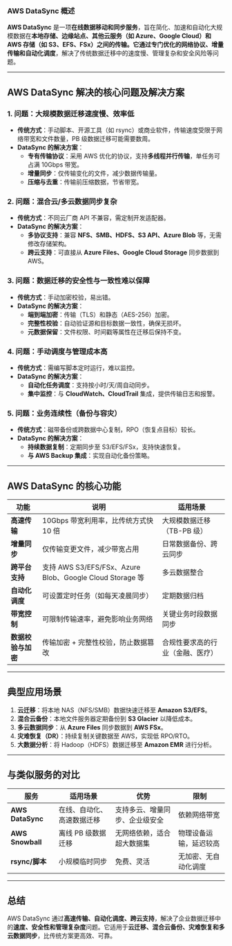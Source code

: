 ### **AWS DataSync 概述**
**AWS DataSync** 是一项**在线数据移动和同步服务**，旨在简化、加速和自动化大规模数据在**本地存储、边缘站点、其他云服务（如 Azure、Google Cloud）和 AWS 存储（如 S3、EFS、FSx）**之间的传输。它通过**专门优化的网络协议、增量传输和自动化调度**，解决了传统数据迁移中的速度慢、管理复杂和安全风险等问题。

---

## **AWS DataSync 解决的核心问题及解决方案**

### **1. 问题：大规模数据迁移速度慢、效率低**
- **传统方式**：手动脚本、开源工具（如 rsync）或商业软件，传输速度受限于网络带宽和文件数量，PB 级数据迁移可能需要数周。
- **DataSync 的解决方案**：
    - **专有传输协议**：采用 AWS 优化的协议，支持**多线程并行传输**，单任务可占满 10Gbps 带宽。
    - **增量同步**：仅传输变化的文件，减少数据传输量。
    - **压缩与去重**：传输前压缩数据，节省带宽。

### **2. 问题：混合云/多云数据同步复杂**
- **传统方式**：不同云厂商 API 不兼容，需定制开发适配器。
- **DataSync 的解决方案**：
    - **多协议支持**：兼容 **NFS、SMB、HDFS、S3 API、Azure Blob** 等，无需修改存储架构。
    - **跨云支持**：可直接从 **Azure Files、Google Cloud Storage** 同步数据到 AWS。

### **3. 问题：数据迁移的安全性与一致性难以保障**
- **传统方式**：手动加密校验，易出错。
- **DataSync 的解决方案**：
    - **端到端加密**：传输（TLS）和静态（AES-256）加密。
    - **完整性校验**：自动验证源和目标数据一致性，确保无损坏。
    - **元数据保留**：文件权限、时间戳等属性在迁移后保持不变。

### **4. 问题：手动调度与管理成本高**
- **传统方式**：需编写脚本定时运行，难以监控。
- **DataSync 的解决方案**：
    - **自动化任务调度**：支持按小时/天/周自动同步。
    - **集中监控**：与 **CloudWatch、CloudTrail** 集成，提供传输日志和报警。

### **5. 问题：业务连续性（备份与容灾）**
- **传统方式**：磁带备份或跨数据中心复制，RPO（恢复点目标）较长。
- **DataSync 的解决方案**：
    - **持续数据复制**：定期同步至 S3/EFS/FSx，支持快速恢复。
    - **与 AWS Backup 集成**：实现自动化备份策略。

---

## **AWS DataSync 的核心功能**
| **功能**               | **说明**                                                                 | **适用场景**                     |
|------------------------|-------------------------------------------------------------------------|----------------------------------|
| **高速传输**           | 10Gbps 带宽利用率，比传统方式快 10 倍                        | 大规模数据迁移（TB-PB 级）       |
| **增量同步**           | 仅传输变更文件，减少带宽占用                                            | 日常数据备份、跨云同步           |
| **跨平台支持**         | 支持 AWS S3/EFS/FSx、Azure Blob、Google Cloud Storage 等    | 多云数据整合                     |
| **自动化调度**         | 可设置定时任务（如每天凌晨同步）                                        | 定期数据归档                     |
| **带宽控制**           | 可限制传输速率，避免影响业务网络                                        | 关键业务时段数据同步             |
| **数据校验与加密**     | 传输加密 + 完整性校验，防止数据篡改                                     | 合规性要求高的行业（金融、医疗） |

---

## **典型应用场景**
1. **云迁移**：将本地 NAS（NFS/SMB）数据快速迁移至 **Amazon S3/EFS**。
2. **混合云备份**：本地文件服务器定期备份到 **S3 Glacier** 以降低成本。
3. **多云数据同步**：从 **Azure Files** 同步数据到 **AWS FSx**。
4. **灾难恢复（DR）**：持续复制关键数据至 AWS，实现低 RPO/RTO。
5. **大数据分析**：将 Hadoop（HDFS）数据迁移至 **Amazon EMR** 进行分析。

---

## **与类似服务的对比**
| **服务**          | **适用场景**                     | **优势**                          | **限制**                          |
|-------------------|----------------------------------|-----------------------------------|-----------------------------------|
| **AWS DataSync**  | 在线、自动化、高速数据迁移       | 支持多云、增量同步、企业级安全    | 依赖网络带宽                      |
| **AWS Snowball**  | 离线 PB 级数据迁移               | 无网络依赖，适合超大数据集        | 物理设备运输，延迟较高            |
| **rsync/脚本**    | 小规模临时同步                   | 免费、灵活                        | 无加密、无自动化调度              |

---

## **总结**
AWS DataSync 通过**高速传输、自动化调度、跨云支持**，解决了企业数据迁移中的**速度、安全性和管理复杂度**问题。它适用于**云迁移、混合云备份、灾难恢复和多云数据同步**，比传统方案更高效、可靠。